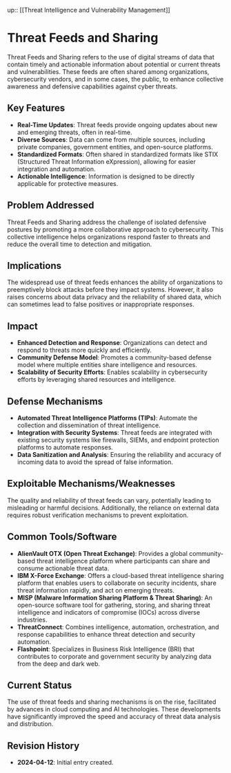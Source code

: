 up:: [[Threat Intelligence and Vulnerability Management]]

# Threat Feeds and Sharing

Threat Feeds and Sharing refers to the use of digital streams of data that contain timely and actionable information about potential or current threats and vulnerabilities. These feeds are often shared among organizations, cybersecurity vendors, and in some cases, the public, to enhance collective awareness and defensive capabilities against cyber threats.

## Key Features

- **Real-Time Updates**: Threat feeds provide ongoing updates about new and emerging threats, often in real-time.
- **Diverse Sources**: Data can come from multiple sources, including private companies, government entities, and open-source platforms.
- **Standardized Formats**: Often shared in standardized formats like STIX (Structured Threat Information eXpression), allowing for easier integration and automation.
- **Actionable Intelligence**: Information is designed to be directly applicable for protective measures.

## Problem Addressed

Threat Feeds and Sharing address the challenge of isolated defensive postures by promoting a more collaborative approach to cybersecurity. This collective intelligence helps organizations respond faster to threats and reduce the overall time to detection and mitigation.

## Implications

The widespread use of threat feeds enhances the ability of organizations to preemptively block attacks before they impact systems. However, it also raises concerns about data privacy and the reliability of shared data, which can sometimes lead to false positives or inappropriate responses.

## Impact

- **Enhanced Detection and Response**: Organizations can detect and respond to threats more quickly and efficiently.
- **Community Defense Model**: Promotes a community-based defense model where multiple entities share intelligence and resources.
- **Scalability of Security Efforts**: Enables scalability in cybersecurity efforts by leveraging shared resources and intelligence.

## Defense Mechanisms

- **Automated Threat Intelligence Platforms (TIPs)**: Automate the collection and dissemination of threat intelligence.
- **Integration with Security Systems**: Threat feeds are integrated with existing security systems like firewalls, SIEMs, and endpoint protection platforms to automate responses.
- **Data Sanitization and Analysis**: Ensuring the reliability and accuracy of incoming data to avoid the spread of false information.

## Exploitable Mechanisms/Weaknesses

The quality and reliability of threat feeds can vary, potentially leading to misleading or harmful decisions. Additionally, the reliance on external data requires robust verification mechanisms to prevent exploitation.

## Common Tools/Software

- **AlienVault OTX (Open Threat Exchange)**: Provides a global community-based threat intelligence platform where participants can share and consume actionable threat data.
- **IBM X-Force Exchange**: Offers a cloud-based threat intelligence sharing platform that enables users to collaborate on security incidents, share threat information rapidly, and act on emerging threats.
- **MISP (Malware Information Sharing Platform & Threat Sharing)**: An open-source software tool for gathering, storing, and sharing threat intelligence and indicators of compromise (IOCs) across diverse industries.
- **ThreatConnect**: Combines intelligence, automation, orchestration, and response capabilities to enhance threat detection and security automation.
- **Flashpoint**: Specializes in Business Risk Intelligence (BRI) that contributes to corporate and government security by analyzing data from the deep and dark web.

## Current Status

The use of threat feeds and sharing mechanisms is on the rise, facilitated by advances in cloud computing and AI technologies. These developments have significantly improved the speed and accuracy of threat data analysis and distribution.

## Revision History

- **2024-04-12**: Initial entry created.